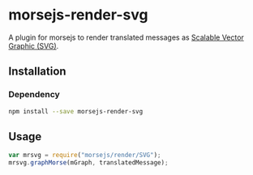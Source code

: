 # morsejs-render-svg

A plugin for morsejs to render translated messages as [Scalable Vector Graphic (SVG)](https://en.wikipedia.org/wiki/Scalable_Vector_Graphics).

## Installation

### Dependency

```bash
npm install --save morsejs-render-svg
```

## Usage

```javascript
var mrsvg = require("morsejs/render/SVG");
mrsvg.graphMorse(mGraph, translatedMessage);
```